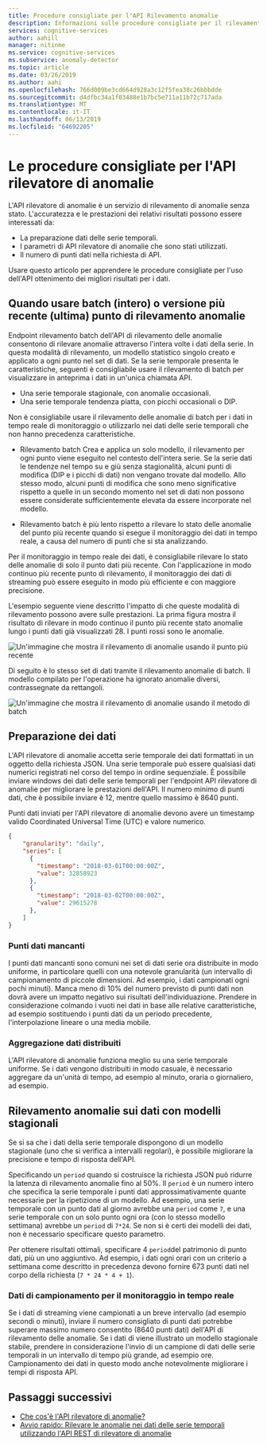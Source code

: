 ```yaml
---
title: Procedure consigliate per l'API Rilevamento anomalie
description: Informazioni sulle procedure consigliate per il rilevamento di anomalie con l'API rilevatore di anomalie.
services: cognitive-services
author: aahill
manager: nitinme
ms.service: cognitive-services
ms.subservice: anomaly-detector
ms.topic: article
ms.date: 03/26/2019
ms.author: aahi
ms.openlocfilehash: 766d009be3cd664d928a3c12f5fea38c26bbbdde
ms.sourcegitcommit: d4dfbc34a1f03488e1b7bc5e711a11b72c717ada
ms.translationtype: MT
ms.contentlocale: it-IT
ms.lasthandoff: 06/13/2019
ms.locfileid: "64692205"
---
```

# <a name="best-practices-for-using-the-anomaly-detector-api"></a>Le procedure consigliate per l'API rilevatore di anomalie

L'API rilevatore di anomalie è un servizio di rilevamento di anomalie senza stato. L'accuratezza e le prestazioni dei relativi risultati possono essere interessati da:

* La preparazione dati delle serie temporali.
* I parametri di API rilevatore di anomalie che sono stati utilizzati.
* Il numero di punti dati nella richiesta di API. 

Usare questo articolo per apprendere le procedure consigliate per l'uso dell'API ottenimento dei migliori risultati per i dati. 

## <a name="when-to-use-batch-entire-or-latest-last-point-anomaly-detection"></a>Quando usare batch (intero) o versione più recente (ultima) punto di rilevamento anomalie

Endpoint rilevamento batch dell'API di rilevamento delle anomalie consentono di rilevare anomalie attraverso l'intera volte i dati della serie. In questa modalità di rilevamento, un modello statistico singolo creato e applicato a ogni punto nel set di dati. Se la serie temporale presenta le caratteristiche, seguenti è consigliabile usare il rilevamento di batch per visualizzare in anteprima i dati in un'unica chiamata API.

* Una serie temporale stagionale, con anomalie occasionali.
* Una serie temporale tendenza piatta, con picchi occasionali o DIP. 

Non è consigliabile usare il rilevamento delle anomalie di batch per i dati in tempo reale di monitoraggio o utilizzarlo nei dati delle serie temporali che non hanno precedenza caratteristiche. 

* Rilevamento batch Crea e applica un solo modello, il rilevamento per ogni punto viene eseguito nel contesto dell'intera serie. Se la serie dati le tendenze nel tempo su e giù senza stagionalità, alcuni punti di modifica (DIP e i picchi di dati) non vengano trovate dal modello. Allo stesso modo, alcuni punti di modifica che sono meno significative rispetto a quelle in un secondo momento nel set di dati non possono essere considerate sufficientemente elevata da essere incorporate nel modello.

* Rilevamento batch è più lento rispetto a rilevare lo stato delle anomalie del punto più recente quando si esegue il monitoraggio dei dati in tempo reale, a causa del numero di punti che si sta analizzando.

Per il monitoraggio in tempo reale dei dati, è consigliabile rilevare lo stato delle anomalie di solo il punto dati più recente. Con l'applicazione in modo continuo più recente punto di rilevamento, il monitoraggio dei dati di streaming può essere eseguito in modo più efficiente e con maggiore precisione.

L'esempio seguente viene descritto l'impatto di che queste modalità di rilevamento possono avere sulle prestazioni. La prima figura mostra il risultato di rilevare in modo continuo il punto più recente stato anomalie lungo i punti dati già visualizzati 28. I punti rossi sono le anomalie.

![Un'immagine che mostra il rilevamento di anomalie usando il punto più recente](../media/last.png)

Di seguito è lo stesso set di dati tramite il rilevamento anomalie di batch. Il modello compilato per l'operazione ha ignorato anomalie diversi, contrassegnate da rettangoli.

![Un'immagine che mostra il rilevamento di anomalie usando il metodo di batch](../media/entire.png)

## <a name="data-preparation"></a>Preparazione dei dati

L'API rilevatore di anomalie accetta serie temporale dei dati formattati in un oggetto della richiesta JSON. Una serie temporale può essere qualsiasi dati numerici registrati nel corso del tempo in ordine sequenziale. È possibile inviare windows dei dati delle serie temporali per l'endpoint API rilevatore di anomalie per migliorare le prestazioni dell'API. Il numero minimo di punti dati, che è possibile inviare è 12, mentre quello massimo è 8640 punti. 

Punti dati inviati per l'API rilevatore di anomalie devono avere un timestamp valido Coordinated Universal Time (UTC) e valore numerico. 

```json
{
    "granularity": "daily",
    "series": [
      {
        "timestamp": "2018-03-01T00:00:00Z",
        "value": 32858923
      },
      {
        "timestamp": "2018-03-02T00:00:00Z",
        "value": 29615278
      },
    ]
}
```

### <a name="missing-data-points"></a>Punti dati mancanti

I punti dati mancanti sono comuni nei set di dati serie ora distribuite in modo uniforme, in particolare quelli con una notevole granularità (un intervallo di campionamento di piccole dimensioni. Ad esempio, i dati campionati ogni pochi minuti). Manca meno di 10% del numero previsto di punti dati non dovrà avere un impatto negativo sui risultati dell'individuazione. Prendere in considerazione colmando i vuoti nei dati in base alle relative caratteristiche, ad esempio sostituendo i punti dati da un periodo precedente, l'interpolazione lineare o una media mobile.

### <a name="aggregate-distributed-data"></a>Aggregazione dati distribuiti

L'API rilevatore di anomalie funziona meglio su una serie temporale uniforme. Se i dati vengono distribuiti in modo casuale, è necessario aggregare da un'unità di tempo, ad esempio al minuto, oraria o giornaliero, ad esempio.

## <a name="anomaly-detection-on-data-with-seasonal-patterns"></a>Rilevamento anomalie sui dati con modelli stagionali

Se si sa che i dati della serie temporale dispongono di un modello stagionale (uno che si verifica a intervalli regolari), è possibile migliorare la precisione e tempo di risposta dell'API. 

Specificando un `period` quando si costruisce la richiesta JSON può ridurre la latenza di rilevamento anomalie fino al 50%. Il `period` è un numero intero che specifica la serie temporale i punti dati approssimativamente quante necessarie per la ripetizione di un modello. Ad esempio, una serie temporale con un punto dati al giorno avrebbe una `period` come `7`, e una serie temporale con un solo punto ogni ora (con lo stesso modello settimana) avrebbe un `period` di `7*24`. Se non si è certi dei modelli dei dati, non è necessario specificare questo parametro.

Per ottenere risultati ottimali, specificare 4 `period`del patrimonio di punto dati, più un uno aggiuntivo. Ad esempio, i dati ogni orari con un criterio a settimana come descritto in precedenza devono fornire 673 punti dati nel corpo della richiesta (`7 * 24 * 4 + 1`).

### <a name="sampling-data-for-real-time-monitoring"></a>Dati di campionamento per il monitoraggio in tempo reale

Se i dati di streaming viene campionati a un breve intervallo (ad esempio secondi o minuti), inviare il numero consigliato di punti dati potrebbe superare massimo numero consentito (8640 punti dati) dell'API di rilevamento delle anomalie. Se i dati di viene illustrato un modello stagionale stabile, prendere in considerazione l'invio di un campione di dati delle serie temporali in un intervallo di tempo più grande, ad esempio ore. Campionamento dei dati in questo modo anche notevolmente migliorare i tempi di risposta API. 

## <a name="next-steps"></a>Passaggi successivi

* [Che cos'è l'API rilevatore di anomalie?](../overview.md)
* [Avvio rapido: Rilevare le anomalie nei dati delle serie temporali utilizzando l'API REST di rilevatore di anomalie](../quickstarts/detect-data-anomalies-csharp.md)
